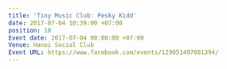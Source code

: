```yaml
---
title: 'Tiny Music Club: Pesky Kidd'
date: 2017-07-04 10:39:00 +07:00
position: 10
Event date: 2017-07-04 00:00:00 +07:00
Venue: Hanoi Social Club
Event URL: https://www.facebook.com/events/129051497681394/
---
```


